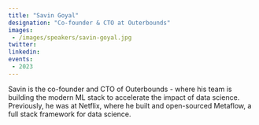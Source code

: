 ```yaml
---
title: "Savin Goyal"
designation: "Co-founder & CTO at Outerbounds"
images:
 - /images/speakers/savin-goyal.jpg
twitter: 
linkedin: 
events:
 - 2023
---
```


Savin is the co-founder and CTO of Outerbounds - where his team is building the modern ML stack to accelerate the impact of data science. Previously, he was at Netflix, where he built and open-sourced Metaflow, a full stack framework for data science.

